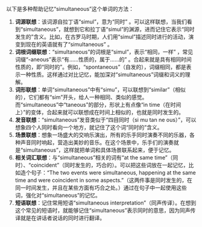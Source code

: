 以下是多种帮助记忆“simultaneous”这个单词的方法：
1. **词源联想**：该词源自拉丁语“simul”，意为“同时” 。可以这样联想，当我们看到“simultaneous”，就想到它和拉丁语“simul”的渊源，进而记住它表示“同时发生的”含义。比如，在古罗马时期，人们用“simul”描述同时进行的活动，演变到现在的英语就有了“simultaneous” 。
2. **词根词缀联想**：“simultaneous”的词根是“simul”，表示“相同，一样” ，常见词缀“-aneous”表示“有……性质的，属于……的” 。合起来就是具有相同时间性质的，即“同时的”。例如，“spontaneous”（自发的），词缀相同，都是表示一种性质。这样通过对比记忆，能加深对“simultaneous”词缀和词义的理解。
3. **词形联想**：单词“simultaneous”中有“simu”，可以联想到“similar”（相似的），它们都有“sim”开头，给人一种相同、类似的感觉。而“simultaneous”中“taneous”的部分，形状上有点像“in time（在时间上）”的变体，合起来就可以联想成在时间上相似的，也就是同时发生的。
4. **发音联想**：“simultaneous”发音类似于“四目同时（si mu tan ne ous）”，可以想象四个人同时看向一个地方，就记住了这个词“同时的”含义。
5. **场景联想**：想象一场盛大的交响乐演出，所有的乐手同时演奏不同的乐器，各种声音同时响起，营造出美妙的音乐。在这个场景中，乐手们的演奏就是“simultaneous”，这样就把单词和具体场景联系起来，便于记忆。
6. **相关词汇联想**：与“simultaneous”相关的词有“at the same time”（同时）、“coincident”（同时发生的，巧合的）。可以把这些词放在一起记忆，比如造个句子：“The two events were simultaneous, happening at the same time and were coincident in some aspects.”（这两件事是同时发生的，在同一时间发生，并且在某些方面有巧合之处。）通过在句子中一起使用这些词，强化对“simultaneous”的记忆。
7. **短语联想**：记住常用短语“simultaneous interpretation”（同声传译）。在想到这个常见的短语时，就能够记住“simultaneous”表示同时的意思，因为同声传译就是在讲话者说话的同时进行翻译。 